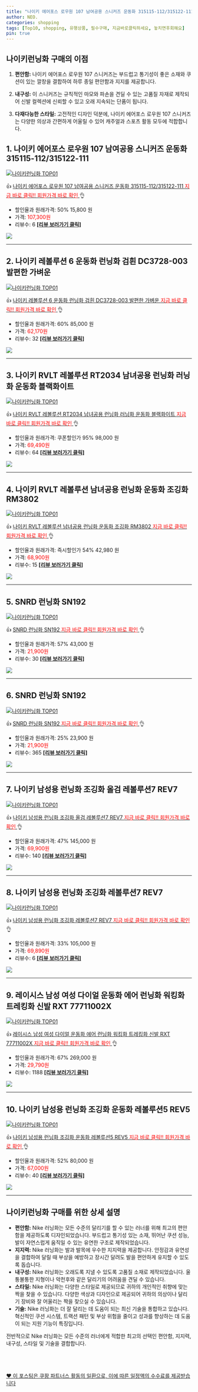 ```yaml
---
title: "나이키 에어포스 로우원 107 남여공용 스니커즈 운동화 315115-112/315122-111 가격 최저가 할인가 나이키런닝화 최저가 추천 제품 비교"
author: NEO.
categories: shopping
tags: [Top10, shopping, 유행상품, 필수구매, 지금바로클릭하세요, 놓치면후회해요]
pin: true
---
```

## 나이키런닝화 구매의 이점
1. **편안함:** 나이키 에어포스 로우원 107 스니커즈는 부드럽고 통기성이 좋은 소재와 쿠션이 있는 깔창을 결합하여 하루 종일 편안함과 지지를 제공합니다.


2. **내구성:** 이 스니커즈는 규칙적인 마모와 파손을 견딜 수 있는 고품질 자재로 제작되어 신발 컬렉션에 신뢰할 수 있고 오래 지속되는 단품이 됩니다.


3. **다재다능한 스타일:** 고전적인 디자인 덕분에, 나이키 에어포스 로우원 107 스니커즈는 다양한 의상과 간편하게 어울릴 수 있어 캐주얼과 스포츠 활동 모두에 적합합니다.

   

## 1. 나이키 에어포스 로우원 107 남여공용 스니커즈 운동화 315115-112/315122-111

[![나이키런닝화 TOP01](https://thumbnail9.coupangcdn.com/thumbnails/remote/490x490ex/image/vendor_inventory/82bb/3049ad4ed2f8228713f7c9f6a9a461c1b1a7b24da2cb3ceae7a542d52cca.jpg)](https://link.coupang.com/re/AFFSDP?lptag=AF3617701&subid=GithubCoopas&pageKey=7724596203&traceid=V0-153&itemId=20740768926&vendorItemId=87856812629)


👍 [나이키 에어포스 로우원 107 남여공용 스니커즈 운동화 315115-112/315122-111 <font color=red> 지금 바로 클릭!! 회원가격 바로 확인 </font> ](https://link.coupang.com/re/AFFSDP?lptag=AF3617701&subid=GithubCoopas&pageKey=7724596203&traceid=V0-153&itemId=20740768926&vendorItemId=87856812629) 👌 


- 할인율과 원래가격: 50%  15,800   원
- 가격: <span style='color:red'>107,300원</span>
- 리뷰수: 6  [**[리뷰 보러가기 클릭]**](https://link.coupang.com/re/AFFSDP?lptag=AF3617701&subid=GithubCoopas&pageKey=7724596203&traceid=V0-153&itemId=20740768926&vendorItemId=87856812629)

[![](/discount_price.png)](https://link.coupang.com/re/AFFSDP?lptag=AF3617701&subid=GithubCoopas&pageKey=7724596203&traceid=V0-153&itemId=20740768926&vendorItemId=87856812629)

---


   

## 2. 나이키 레볼루션 6 운동화 런닝화 검흰 DC3728-003 발편한 가벼운

[![나이키런닝화 TOP01](https://thumbnail10.coupangcdn.com/thumbnails/remote/490x490ex/image/vendor_inventory/26a7/2015434a8c9fb4f314f0d28954eb246fed43e6c592bc61626e323031fb07.png)](https://link.coupang.com/re/AFFSDP?lptag=AF3617701&subid=GithubCoopas&pageKey=6272949644&traceid=V0-153&itemId=16167181909&vendorItemId=87979970367)


👍 [나이키 레볼루션 6 운동화 런닝화 검흰 DC3728-003 발편한 가벼운 <font color=red> 지금 바로 클릭!! 회원가격 바로 확인 </font> ](https://link.coupang.com/re/AFFSDP?lptag=AF3617701&subid=GithubCoopas&pageKey=6272949644&traceid=V0-153&itemId=16167181909&vendorItemId=87979970367) 👌 


- 할인율과 원래가격: 60%  85,000   원
- 가격: <span style='color:red'>62,170원</span>
- 리뷰수: 32  [**[리뷰 보러가기 클릭]**](https://link.coupang.com/re/AFFSDP?lptag=AF3617701&subid=GithubCoopas&pageKey=6272949644&traceid=V0-153&itemId=16167181909&vendorItemId=87979970367)

[![](/discount_price.png)](https://link.coupang.com/re/AFFSDP?lptag=AF3617701&subid=GithubCoopas&pageKey=6272949644&traceid=V0-153&itemId=16167181909&vendorItemId=87979970367)

---


   

## 3. 나이키 RVLT 레볼루션 RT2034 남녀공용 런닝화 러닝화 운동화 블랙화이트

[![나이키런닝화 TOP01](https://thumbnail10.coupangcdn.com/thumbnails/remote/490x490ex/image/vendor_inventory/656a/95a846526cd67d3161c164803d6e9f15fd5cc79ad059f7d319950d68fc7b.png)](https://link.coupang.com/re/AFFSDP?lptag=AF3617701&subid=GithubCoopas&pageKey=7728598587&traceid=V0-153&itemId=20761744486&vendorItemId=87832478436)


👍 [나이키 RVLT 레볼루션 RT2034 남녀공용 런닝화 러닝화 운동화 블랙화이트 <font color=red> 지금 바로 클릭!! 회원가격 바로 확인 </font> ](https://link.coupang.com/re/AFFSDP?lptag=AF3617701&subid=GithubCoopas&pageKey=7728598587&traceid=V0-153&itemId=20761744486&vendorItemId=87832478436) 👌 


- 할인율과 원래가격: 쿠폰할인가 95%  98,000   원
- 가격: <span style='color:red'>69,490원</span>
- 리뷰수: 64  [**[리뷰 보러가기 클릭]**](https://link.coupang.com/re/AFFSDP?lptag=AF3617701&subid=GithubCoopas&pageKey=7728598587&traceid=V0-153&itemId=20761744486&vendorItemId=87832478436)

[![](/discount_price.png)](https://link.coupang.com/re/AFFSDP?lptag=AF3617701&subid=GithubCoopas&pageKey=7728598587&traceid=V0-153&itemId=20761744486&vendorItemId=87832478436)

---


   

## 4. 나이키 RVLT 레볼루션 남녀공용 런닝화 운동화 조깅화 RM3802

[![나이키런닝화 TOP01](https://thumbnail8.coupangcdn.com/thumbnails/remote/490x490ex/image/vendor_inventory/725c/7f0dbe35c5ed9777b34b9e21125624aa3d27fdc12549d5e6943fd1789ce3.png)](https://link.coupang.com/re/AFFSDP?lptag=AF3617701&subid=GithubCoopas&pageKey=7664949151&traceid=V0-153&itemId=20430553770&vendorItemId=87511705200)


👍 [나이키 RVLT 레볼루션 남녀공용 런닝화 운동화 조깅화 RM3802 <font color=red> 지금 바로 클릭!! 회원가격 바로 확인 </font> ](https://link.coupang.com/re/AFFSDP?lptag=AF3617701&subid=GithubCoopas&pageKey=7664949151&traceid=V0-153&itemId=20430553770&vendorItemId=87511705200) 👌 


- 할인율과 원래가격: 즉시할인가 54%  42,980   원
- 가격: <span style='color:red'>68,900원</span>
- 리뷰수: 15  [**[리뷰 보러가기 클릭]**](https://link.coupang.com/re/AFFSDP?lptag=AF3617701&subid=GithubCoopas&pageKey=7664949151&traceid=V0-153&itemId=20430553770&vendorItemId=87511705200)

[![](/discount_price.png)](https://link.coupang.com/re/AFFSDP?lptag=AF3617701&subid=GithubCoopas&pageKey=7664949151&traceid=V0-153&itemId=20430553770&vendorItemId=87511705200)

---


   

## 5. SNRD 런닝화 SN192

[![나이키런닝화 TOP01](https://thumbnail8.coupangcdn.com/thumbnails/remote/490x490ex/image/retail/images/7891735884251432-084e39bf-cc3e-4033-a858-04866ad092f3.jpg)](https://link.coupang.com/re/AFFSDP?lptag=AF3617701&subid=GithubCoopas&pageKey=140376536&traceid=V0-153&itemId=409052960&vendorItemId=4001885520)


👍 [SNRD 런닝화 SN192 <font color=red> 지금 바로 클릭!! 회원가격 바로 확인 </font> ](https://link.coupang.com/re/AFFSDP?lptag=AF3617701&subid=GithubCoopas&pageKey=140376536&traceid=V0-153&itemId=409052960&vendorItemId=4001885520) 👌 


- 할인율과 원래가격: 57%  43,000   원
- 가격: <span style='color:red'>21,900원</span>
- 리뷰수: 30  [**[리뷰 보러가기 클릭]**](https://link.coupang.com/re/AFFSDP?lptag=AF3617701&subid=GithubCoopas&pageKey=140376536&traceid=V0-153&itemId=409052960&vendorItemId=4001885520)

[![](/discount_price.png)](https://link.coupang.com/re/AFFSDP?lptag=AF3617701&subid=GithubCoopas&pageKey=140376536&traceid=V0-153&itemId=409052960&vendorItemId=4001885520)

---


   

## 6. SNRD 런닝화 SN192

[![나이키런닝화 TOP01](https://thumbnail9.coupangcdn.com/thumbnails/remote/490x490ex/image/retail/images/2018/09/27/17/8/40daef83-84fd-4994-9596-9d430555b9de.jpg)](https://link.coupang.com/re/AFFSDP?lptag=AF3617701&subid=GithubCoopas&pageKey=140376536&traceid=V0-153&itemId=409052880&vendorItemId=4001885382)


👍 [SNRD 런닝화 SN192 <font color=red> 지금 바로 클릭!! 회원가격 바로 확인 </font> ](https://link.coupang.com/re/AFFSDP?lptag=AF3617701&subid=GithubCoopas&pageKey=140376536&traceid=V0-153&itemId=409052880&vendorItemId=4001885382) 👌 


- 할인율과 원래가격: 25%  23,900   원
- 가격: <span style='color:red'>21,900원</span>
- 리뷰수: 365  [**[리뷰 보러가기 클릭]**](https://link.coupang.com/re/AFFSDP?lptag=AF3617701&subid=GithubCoopas&pageKey=140376536&traceid=V0-153&itemId=409052880&vendorItemId=4001885382)

[![](/discount_price.png)](https://link.coupang.com/re/AFFSDP?lptag=AF3617701&subid=GithubCoopas&pageKey=140376536&traceid=V0-153&itemId=409052880&vendorItemId=4001885382)

---


   

## 7. 나이키 남성용 런닝화 조깅화 올검 레볼루션7 REV7

[![나이키런닝화 TOP01](https://thumbnail7.coupangcdn.com/thumbnails/remote/490x490ex/image/vendor_inventory/f9e7/a158f503c62c6ab33602bd00fcedfcc8552d9857dd0cc3ce27a25245bf17.jpg)](https://link.coupang.com/re/AFFSDP?lptag=AF3617701&subid=GithubCoopas&pageKey=7794535579&traceid=V0-153&itemId=21095005426&vendorItemId=88213521663)


👍 [나이키 남성용 런닝화 조깅화 올검 레볼루션7 REV7 <font color=red> 지금 바로 클릭!! 회원가격 바로 확인 </font> ](https://link.coupang.com/re/AFFSDP?lptag=AF3617701&subid=GithubCoopas&pageKey=7794535579&traceid=V0-153&itemId=21095005426&vendorItemId=88213521663) 👌 


- 할인율과 원래가격: 47%  145,000   원
- 가격: <span style='color:red'>69,900원</span>
- 리뷰수: 140  [**[리뷰 보러가기 클릭]**](https://link.coupang.com/re/AFFSDP?lptag=AF3617701&subid=GithubCoopas&pageKey=7794535579&traceid=V0-153&itemId=21095005426&vendorItemId=88213521663)

[![](/discount_price.png)](https://link.coupang.com/re/AFFSDP?lptag=AF3617701&subid=GithubCoopas&pageKey=7794535579&traceid=V0-153&itemId=21095005426&vendorItemId=88213521663)

---


   

## 8. 나이키 남성용 런닝화 조깅화 레볼루션7 REV7

[![나이키런닝화 TOP01](https://thumbnail7.coupangcdn.com/thumbnails/remote/490x490ex/image/vendor_inventory/e704/a467ebd2ce9d8c1df00902b4c666b6c98c9df3d6d9bb3445acad5bf53ebe.jpg)](https://link.coupang.com/re/AFFSDP?lptag=AF3617701&subid=GithubCoopas&pageKey=7786124042&traceid=V0-153&itemId=21053969669&vendorItemId=88116426143)


👍 [나이키 남성용 런닝화 조깅화 레볼루션7 REV7 <font color=red> 지금 바로 클릭!! 회원가격 바로 확인 </font> ](https://link.coupang.com/re/AFFSDP?lptag=AF3617701&subid=GithubCoopas&pageKey=7786124042&traceid=V0-153&itemId=21053969669&vendorItemId=88116426143) 👌 


- 할인율과 원래가격: 33%  105,000   원
- 가격: <span style='color:red'>69,890원</span>
- 리뷰수: 6  [**[리뷰 보러가기 클릭]**](https://link.coupang.com/re/AFFSDP?lptag=AF3617701&subid=GithubCoopas&pageKey=7786124042&traceid=V0-153&itemId=21053969669&vendorItemId=88116426143)

[![](/discount_price.png)](https://link.coupang.com/re/AFFSDP?lptag=AF3617701&subid=GithubCoopas&pageKey=7786124042&traceid=V0-153&itemId=21053969669&vendorItemId=88116426143)

---


   

## 9. 레이시스 남성 여성 다이얼 운동화 에어 런닝화 워킹화 트레킹화 신발 RXT 77711002X

[![나이키런닝화 TOP01](https://thumbnail8.coupangcdn.com/thumbnails/remote/490x490ex/image/vendor_inventory/2eb6/7437d33bb0740d9060888eca81c77d2a1f898c457d2aaebed0594070228b.jpg)](https://link.coupang.com/re/AFFSDP?lptag=AF3617701&subid=GithubCoopas&pageKey=5637747422&traceid=V0-153&itemId=9188321800&vendorItemId=87367244060)


👍 [레이시스 남성 여성 다이얼 운동화 에어 런닝화 워킹화 트레킹화 신발 RXT 77711002X <font color=red> 지금 바로 클릭!! 회원가격 바로 확인 </font> ](https://link.coupang.com/re/AFFSDP?lptag=AF3617701&subid=GithubCoopas&pageKey=5637747422&traceid=V0-153&itemId=9188321800&vendorItemId=87367244060) 👌 


- 할인율과 원래가격: 67%  269,000   원
- 가격: <span style='color:red'>29,790원</span>
- 리뷰수: 1188  [**[리뷰 보러가기 클릭]**](https://link.coupang.com/re/AFFSDP?lptag=AF3617701&subid=GithubCoopas&pageKey=5637747422&traceid=V0-153&itemId=9188321800&vendorItemId=87367244060)

[![](/discount_price.png)](https://link.coupang.com/re/AFFSDP?lptag=AF3617701&subid=GithubCoopas&pageKey=5637747422&traceid=V0-153&itemId=9188321800&vendorItemId=87367244060)

---


   

## 10. 나이키 남성용 런닝화 조깅화 운동화 레볼루션5 REV5

[![나이키런닝화 TOP01](https://thumbnail8.coupangcdn.com/thumbnails/remote/490x490ex/image/vendor_inventory/2208/15bbf4793d1e6b1fd9330d63e069fae2f38a77768ea75e1aa9b9d6dd164c.jpg)](https://link.coupang.com/re/AFFSDP?lptag=AF3617701&subid=GithubCoopas&pageKey=7728592854&traceid=V0-153&itemId=20761701429&vendorItemId=87831817003)


👍 [나이키 남성용 런닝화 조깅화 운동화 레볼루션5 REV5 <font color=red> 지금 바로 클릭!! 회원가격 바로 확인 </font> ](https://link.coupang.com/re/AFFSDP?lptag=AF3617701&subid=GithubCoopas&pageKey=7728592854&traceid=V0-153&itemId=20761701429&vendorItemId=87831817003) 👌 


- 할인율과 원래가격: 52%  80,000   원
- 가격: <span style='color:red'>67,000원</span>
- 리뷰수: 40  [**[리뷰 보러가기 클릭]**](https://link.coupang.com/re/AFFSDP?lptag=AF3617701&subid=GithubCoopas&pageKey=7728592854&traceid=V0-153&itemId=20761701429&vendorItemId=87831817003)

[![](/discount_price.png)](https://link.coupang.com/re/AFFSDP?lptag=AF3617701&subid=GithubCoopas&pageKey=7728592854&traceid=V0-153&itemId=20761701429&vendorItemId=87831817003)

---
## 나이키런닝화 구매를 위한 상세 설명
* **편안함:** Nike 러닝화는 모든 수준의 달리기를 할 수 있는 러너를 위해 최고의 편안함을 제공하도록 디자인되었습니다. 부드럽고 통기성 있는 소재, 뛰어난 쿠션 성능, 발이 자연스럽게 움직일 수 있는 유연한 구조로 제작되었습니다.
* **지지력:** Nike 러닝화는 발과 발목에 우수한 지지력을 제공합니다. 안정감과 유연성을 결합하여 달릴 때 부상을 예방하고 장시간 달려도 발을 편안하게 유지할 수 있도록 돕습니다.
* **내구성:** Nike 러닝화는 오래도록 지낼 수 있도록 고품질 소재로 제작되었습니다. 울퉁불퉁한 지형이나 악천후와 같은 달리기의 어려움을 견딜 수 있습니다.
* **스타일:** Nike 러닝화는 다양한 스타일로 제공되므로 귀하의 개인적인 취향에 맞는 짝을 찾을 수 있습니다. 다양한 색상과 디자인으로 제공되어 귀하의 의상이나 달리기 장비와 잘 어울리는 짝을 찾으실 수 있습니다.
* **기술:** Nike 러닝화는 더 잘 달리는 데 도움이 되는 최신 기술을 통합하고 있습니다. 혁신적인 쿠션 시스템, 트랙션 패턴 및 부상 위험을 줄이고 성과를 향상하는 데 도움이 되는 지원 기능이 특징입니다.

전반적으로 Nike 러닝화는 모든 수준의 러너에게 적합한 최고의 선택인 편안함, 지지력, 내구성, 스타일 및 기술을 결합합니다.<br><br><br><br><br> [ ❤  이 포스팅은 쿠팡 파트너스 활동의 일환으로, 이에 따른 일정액의 수수료를 제공받습니다](https://link.coupang.com/a/bcEFyh)